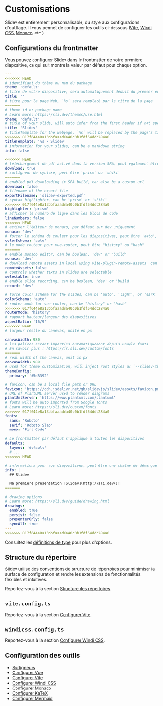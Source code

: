 # Customisations

Slidev est entièrement personnalisable, du style aux configurations d'outillage. Il vous permet de configurer les outils ci-dessous ([Vite](/custom/config-vite), [Windi CSS](/custom/config-windicss), [Monaco](/custom/config-monaco), etc.)

## Configurations du frontmatter

Vous pouvez configurer Slidev dans le frontmatter de votre première diapositive, ce qui suit montre la valeur par défaut pour chaque option.

```yaml
---
<<<<<<< HEAD
# identifiant du thème ou nom du package
theme: 'default'
# titre de votre diapositive, sera automatiquement déduit du premier en-tête s'il n'est pas spécifié
title: ''
# titre pour la page Web, `%s` sera remplacé par le titre de la page
=======
# theme id or package name
# Learn more: https://sli.dev/themes/use.html
theme: 'default'
# title of your slide, will auto infer from the first header if not specified
title: 'Slidev'
# titleTemplate for the webpage, `%s` will be replaced by the page's title
>>>>>>> 017f644e8a13bbfaaadda40c0b1fdf54ddb284a0
titleTemplate: '%s - Slidev'
# information for your slides, can be a markdown string
info: false

<<<<<<< HEAD
# téléchargement de pdf activé dans la version SPA, peut également être une URL personnalisée
download: true
# surligneur de syntaxe, peut être 'prism' ou 'shiki'
=======
# enabled pdf downloading in SPA build, can also be a custom url
download: false
# filename of the export file
exportFilename: 'slidev-exported.pdf'
# syntax highlighter, can be 'prism' or 'shiki'
>>>>>>> 017f644e8a13bbfaaadda40c0b1fdf54ddb284a0
highlighter: 'prism'
# afficher le numéro de ligne dans les blocs de code
lineNumbers: false
<<<<<<< HEAD
# activer l'éditeur de monaco, par défaut sur dev uniquement
monaco: 'dev'
# forcer le schéma de couleur pour les diapositives, peut être 'auto', 'light' ou 'dark'
colorSchema: 'auto'
# le mode routeur pour vue-router, peut être "history" ou "hash"
=======
# enable monaco editor, can be boolean, 'dev' or 'build'
monaco: 'dev'
# download remote assets in local using vite-plugin-remote-assets, can be boolean, 'dev' or 'build'
remoteAssets: false
# controls whether texts in slides are selectable
selectable: true
# enable slide recording, can be boolean, 'dev' or 'build'
record: 'dev'

# force color schema for the slides, can be 'auto', 'light', or 'dark'
colorSchema: 'auto'
# router mode for vue-router, can be "history" or "hash"
>>>>>>> 017f644e8a13bbfaaadda40c0b1fdf54ddb284a0
routerMode: 'history'
# rapport hauteur/largeur des diapositives
aspectRatio: '16/9'
<<<<<<< HEAD
# largeur réelle du canevas, unité en px

canvasWidth: 980
# les polices seront importées automatiquement depuis Google fonts
# En savoir plus : https://fr.sli.dev/custom/fonts
=======
# real width of the canvas, unit in px
canvasWidth: 980
# used for theme customization, will inject root styles as `--slidev-theme-x` for attribute `x`
themeConfig:
  primary: '#5d8392'

# favicon, can be a local file path or URL
favicon: 'https://cdn.jsdelivr.net/gh/slidevjs/slidev/assets/favicon.png'
# URL of PlantUML server used to render diagrams
plantUmlServer: 'https://www.plantuml.com/plantuml'
# fonts will be auto imported from Google fonts
# Learn more: https://sli.dev/custom/fonts
>>>>>>> 017f644e8a13bbfaaadda40c0b1fdf54ddb284a0
fonts:
  sans: 'Roboto'
  serif: 'Roboto Slab'
  mono: 'Fira Code'
  
# Le frontmatter par défaut s'applique à toutes les diapositives
defaults:
  layout: 'default'
  # ...
<<<<<<< HEAD
  
# informations pour vos diapositives, peut être une chaîne de démarque
info: |
  ## Slidev

  Ma première présentation [Slidev](http://sli.dev/)!
=======

# drawing options
# Learn more: https://sli.dev/guide/drawing.html
drawings:
  enabled: true
  persist: false
  presenterOnly: false
  syncAll: true
---
>>>>>>> 017f644e8a13bbfaaadda40c0b1fdf54ddb284a0
```

Consultez les [définitions de type](https://github.com/slidevjs/slidev/blob/main/packages/types/src/types.ts#L29) pour plus d'options.

## Structure du répertoire

Slidev utilise des conventions de structure de répertoires pour minimiser la surface de configuration et rendre les extensions de fonctionnalités flexibles et intuitives.

Reportez-vous à la section [Structure des répertoires](/custom/directory-structure).

## `vite.config.ts`

Reportez-vous à la section [Configurer Vite](/custom/config-vite).

## `windicss.config.ts`

Reportez-vous à la section [Configurer Windi CSS](/custom/config-windicss).

## Configuration des outils

- [Surligneurs](/custom/highlighters)
- [Configurer Vue](/custom/config-vue)
- [Configurer Vite](/custom/config-vite)
- [Configurer Windi CSS](/custom/config-windicss)
- [Configurer Monaco](/custom/config-monaco)
- [Configurer KaTeX](/custom/config-katex)
- [Configurer Mermaid](/custom/config-mermaid)
